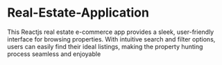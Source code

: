# Real-Estate-Application
This Reactjs real estate e-commerce app provides a sleek, user-friendly interface for browsing properties. With intuitive search and filter options, users can easily find their ideal listings, making the property hunting process seamless and enjoyable
